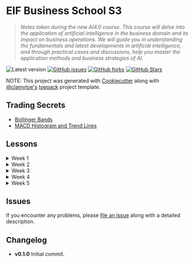 # EIF Business School S3

> *Notes taken during the new AI4.0 course. This course will delve into the application of artificial intelligence in the business domain and its impact on business operations. We will guide you in understanding the fundamentals and latest developments in artificial intelligence, and through practical cases and discussions, help you master the application methods and business strategies of AI.*

![Latest version][latest-version]
[![GitHub issues][issues-image]][issues-url]
[![GitHub forks][fork-image]][fork-url]
[![GitHub Stars][stars-image]][stars-url]

NOTE: This project was generated with [Cookiecutter](https://github.com/audreyr/cookiecutter) along with [@clamytoe's](https://github.com/clamytoe) [toepack](https://github.com/clamytoe/toepack) project template.

## Trading Secrets

* [Bollinger Bands](bollinger_bands.md)
* [MACD Histogram and Trend Lines](macd.md)

## Lessons

<details>
  <summary>Week 1</summary>

* [20240129](notes/01/20240129.md)
* [20240130](notes/01/20240130.md)
* [20240131](notes/01/20240131.md)
* [20240201](notes/02/20240201.md)
* [20240202](notes/02/20240202.md)

</details>

<details>
  <summary>Week 2</summary>

* [20240205](notes/02/20240205.md)
* [20240206](notes/02/20240206.md)
* [20240207](notes/02/20240207.md)
* [20240208](notes/02/20240208.md)
* [20240209](notes/02/20240209.md)

</details>

<details>
  <summary>Week 3</summary>

* [20240212](notes/02/20240212.md)
* [20240213](notes/02/20240213.md)
* [20240214](notes/02/20240214.md)
* [20240215](notes/02/20240215.md)
* [20240216](notes/02/20240216.md)

</details>

<details>
  <summary>Week 4</summary>

* [20240219](notes/02/20240219.md)
* [20240220](notes/02/20240220.md)
* [20240221](notes/02/20240221.md)
* [20240222](notes/02/20240222.md)
* [20240223](notes/02/20240223.md)

</details>

<details>
  <summary>Week 5</summary>

* [20240225](notes/02/20240225.md)
* [20240226](notes/02/20240226.md)
* [20240227](notes/02/20240227.md)
* [20240228](notes/02/20240228.md)
* [20240229](notes/02/20240229.md)
* [20240301](notes/02/20240301.md)

</details>

## Issues

If you encounter any problems, please [file an issue](https://github.com/clamytoe/toepack/issues) along with a detailed description.

## Changelog

* **v0.1.0** Initial commit.

[latest-version]:https://img.shields.io/badge/version-0.1.0-blue.svg
[issues-image]:https://img.shields.io/github/issues/clamytoe/eif.svg
[issues-url]:https://github.com/clamytoe/eif/issues
[fork-image]:https://img.shields.io/github/forks/clamytoe/eif.svg
[fork-url]:https://github.com/clamytoe/eif/network
[stars-image]:https://img.shields.io/github/stars/clamytoe/eif.svg
[stars-url]:https://github.com/clamytoe/eif/stargazers
